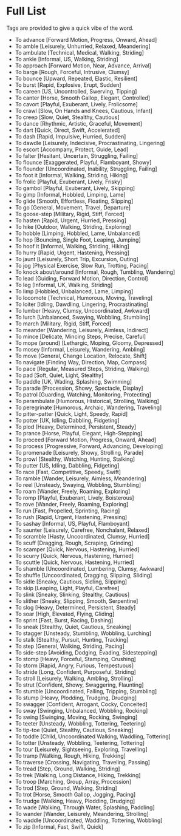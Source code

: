 # Full List
Tags are provided to give a quick vibe of the word. 
-   To advance [Forward Motion, Progress, Onward, Ahead]
-   To amble [Leisurely, Unhurried, Relaxed, Meandering]
-   To ambulate [Technical, Medical, Walking, Striding]
-   To ankle [Informal, US, Walking, Striding]
-   To approach [Forward Motion, Near, Advance, Arrival]
-   To barge [Rough, Forceful, Intrusive, Clumsy]
-   To bounce [Upward, Repeated, Elastic, Resilient]
-   To burst [Rapid, Explosive, Erupt, Sudden]
-   To careen [US, Uncontrolled, Swerving, Tipping]
-   To canter [Horse, Smooth Gallop, Elegant, Controlled]
-   To cavort [Playful, Exuberant, Lively, Frolicsome]
-   To crawl [Slow, On Hands and Knees, Cautious, Infant]
-   To creep [Slow, Quiet, Stealthy, Cautious]
-   To dance [Rhythmic, Artistic, Graceful, Movement]
-   To dart [Quick, Direct, Swift, Accelerated]
-   To dash [Rapid, Impulsive, Hurried, Sudden]
-   To dawdle [Leisurely, Indecisive, Procrastinating, Lingering]
-   To escort [Accompany, Protect, Guide, Lead]
-   To falter [Hesitant, Uncertain, Struggling, Failing]
-   To flounce [Exaggerated, Playful, Flamboyant, Showy]
-   To flounder [Uncoordinated, Inability, Struggling, Failing]
-   To foot it [Informal, Walking, Striding, Hiking]
-   To frolic [Playful, Exuberant, Lively, Frisky]
-   To gambol [Playful, Exuberant, Lively, Skipping]
-   To gimp [Informal, Hobbled, Limping, Lame]
-   To glide [Smooth, Effortless, Floating, Slipping]
-   To go [General, Movement, Travel, Departure]
-   To goose-step [Military, Rigid, Stiff, Forced]
-   To hasten [Rapid, Urgent, Hurried, Pressing]
-   To hike [Outdoor, Walking, Striding, Exploring]
-   To hobble [Limping, Hobbled, Lame, Unbalanced]
-   To hop [Bouncing, Single Foot, Leaping, Jumping]
-   To hoof it [Informal, Walking, Striding, Hiking]
-   To hurry [Rapid, Urgent, Hastening, Pressing]
-   To jaunt [Leisurely, Short Trip, Excursion, Outing]
-   To jog [Physical Exercise, Slow Run, Trotting, Pacing]
-   To knock about/around [Informal, Rough, Tumbling, Wandering]
-   To lead [Guiding, Forward Motion, Direction, Control]
-   To leg [Informal, UK, Walking, Striding]
-   To limp [Hobbled, Unbalanced, Lame, Limping]
-   To locomote [Technical, Humorous, Moving, Traveling]
-   To loiter [Idling, Dawdling, Lingering, Procrastinating]
-   To lumber [Heavy, Clumsy, Uncoordinated, Awkward]
-   To lurch [Unbalanced, Swaying, Wobbling, Stumbling]
-   To march [Military, Rigid, Stiff, Forced]
-   To meander [Wandering, Leisurely, Aimless, Indirect]
-   To mince [Delicate, Mincing Steps, Precise, Careful]
-   To mope (around) [Lethargic, Moping, Gloomy, Depressed]
-   To mosey [Informal, Leisurely, Wandering, Ambling]
-   To move [General, Change Location, Relocate, Shift]
-   To navigate [Finding Way, Direction, Map, Compass]
-   To pace [Regular, Measured Steps, Striding, Walking]
-   To pad [Soft, Quiet, Light, Stealthy]
-   To paddle [UK, Wading, Splashing, Swimming]
-   To parade [Procession, Showy, Spectacle, Display]
-   To patrol [Guarding, Watching, Monitoring, Protecting]
-   To perambulate [Humorous, Historical, Strolling, Walking]
-   To peregrinate [Humorous, Archaic, Wandering, Traveling]
-   To pitter-patter [Quick, Light, Speedy, Rapid]
-   To potter [UK, Idling, Dabbling, Fidgeting]
-   To plod [Heavy, Determined, Persistent, Steady]
-   To prance [Horse, Playful, Elegant, High-Stepping]
-   To proceed [Forward Motion, Progress, Onward, Ahead]
-   To process [Progressive, Forward, Advancing, Developing]
-   To promenade [Leisurely, Showy, Strolling, Parade]
-   To prowl [Stealthy, Watching, Hunting, Stalking]
-   To putter [US, Idling, Dabbling, Fidgeting]
-   To race [Fast, Competitive, Speedy, Swift]
-   To ramble [Wander, Leisurely, Aimless, Meandering]
-   To reel [Unsteady, Swaying, Wobbling, Stumbling]
-   To roam [Wander, Freely, Roaming, Exploring]
-   To romp [Playful, Exuberant, Lively, Boisterous]
-   To rove [Wander, Freely, Roaming, Exploring]
-   To run [Fast, Propelled, Sprinting, Racing]
-   To rush [Rapid, Urgent, Hastening, Pressing]
-   To sashay [Informal, US, Playful, Flamboyant]
-   To saunter [Leisurely, Carefree, Nonchalant, Relaxed]
-   To scramble [Hasty, Uncoordinated, Clumsy, Hurried]
-   To scuff [Dragging, Rough, Scraping, Grinding]
-   To scamper [Quick, Nervous, Hastening, Hurried]
-   To scurry [Quick, Nervous, Hastening, Hurried]
-   To scuttle [Quick, Nervous, Hastening, Hurried]
-   To shamble [Uncoordinated, Lumbering, Clumsy, Awkward]
-   To shuffle [Uncoordinated, Dragging, Slipping, Sliding]
-   To sidle [Sneaky, Cautious, Sidling, Slipping]
-   To skip [Leaping, Light, Playful, Carefree]
-   To slink [Sneaky, Slinking, Stealthy, Cautious]
-   To slither [Sneaky, Slipping, Smooth, Serpentine]
-   To slog [Heavy, Determined, Persistent, Steady]
-   To soar [High, Elevated, Flying, Gliding]
-   To sprint [Fast, Burst, Racing, Dashing]
-   To sneak [Stealthy, Quiet, Cautious, Sneaking]
-   To stagger [Unsteady, Stumbling, Wobbling, Lurching]
-   To stalk [Stealthy, Pursuit, Hunting, Tracking]
-   To step [General, Walking, Striding, Pacing]
-   To side-step [Avoiding, Dodging, Evading, Sidestepping]
-   To stomp [Heavy, Forceful, Stamping, Crushing]
-   To storm [Rapid, Angry, Furious, Tempestuous]
-   To stride [Long, Confident, Purposeful, Striding]
-   To stroll [Leisurely, Walking, Ambling, Strolling]
-   To strut [Confident, Showy, Swaggering, Flaunting]
-   To stumble [Uncoordinated, Falling, Tripping, Stumbling]
-   To stump [Heavy, Plodding, Trudging, Drudging]
-   To swagger [Confident, Arrogant, Cocky, Conceited]
-   To sway [Swinging, Unbalanced, Wobbling, Rocking]
-   To swing [Swinging, Moving, Rocking, Swinging]
-   To teeter [Unsteady, Wobbling, Tottering, Teetering]
-   To tip-toe [Quiet, Stealthy, Cautious, Sneaking]
-   To toddle [Child, Uncoordinated Walking, Waddling, Tottering]
-   To totter [Unsteady, Wobbling, Teetering, Tottering]
-   To tour [Leisurely, Sightseeing, Exploring, Travelling]
-   To tramp [Walking, Rough, Hiking, Trekking]
-   To traverse [Crossing, Navigating, Traveling, Passing]
-   To tread [Step, Ground, Walking, Striding]
-   To trek [Walking, Long Distance, Hiking, Trekking]
-   To troop [Marching, Group, Array, Procession]
-   To trod [Step, Ground, Walking, Striding]
-   To trot [Horse, Smooth Gallop, Jogging, Pacing]
-   To trudge [Walking, Heavy, Plodding, Drudging]
-   To wade [Walking, Through Water, Splashing, Paddling]
-   To wander [Wander, Leisurely, Meandering, Strolling]
-   To waddle [Uncoordinated, Waddling, Tottering, Wobbling]
-   To zip [Informal, Fast, Swift, Quick]